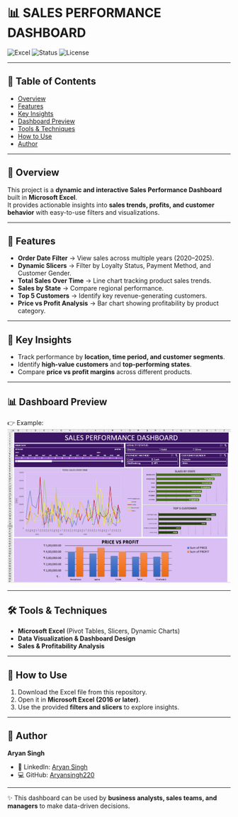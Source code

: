 # 📊 SALES PERFORMANCE DASHBOARD  

![Excel](https://img.shields.io/badge/Microsoft%20Excel-217346?style=for-the-badge&logo=microsoft-excel&logoColor=white)
![Status](https://img.shields.io/badge/Status-Completed-brightgreen)
![License](https://img.shields.io/badge/License-MIT-blue)

---

## 📑 Table of Contents
- [Overview](#-overview)
- [Features](#-features)
- [Key Insights](#-key-insights)
- [Dashboard Preview](#-dashboard-preview)
- [Tools & Techniques](#-tools--techniques)
- [How to Use](#-how-to-use)
- [Author](#-author)

---

## 📌 Overview  
This project is a **dynamic and interactive Sales Performance Dashboard** built in **Microsoft Excel**.  
It provides actionable insights into **sales trends, profits, and customer behavior** with easy-to-use filters and visualizations.  

---

## 🚀 Features  
- **Order Date Filter** → View sales across multiple years (2020–2025).  
- **Dynamic Slicers** → Filter by Loyalty Status, Payment Method, and Customer Gender.  
- **Total Sales Over Time** → Line chart tracking product sales trends.  
- **Sales by State** → Compare regional performance.  
- **Top 5 Customers** → Identify key revenue-generating customers.  
- **Price vs Profit Analysis** → Bar chart showing profitability by product category.  

---

## 🔑 Key Insights  
- Track performance by **location, time period, and customer segments**.  
- Identify **high-value customers** and **top-performing states**.  
- Compare **price vs profit margins** across different products.  

---

## 📊 Dashboard Preview  
👉 
Example:  
![Dashboard Screenshot](images/dashboard.png)  

---

## 🛠 Tools & Techniques  
- **Microsoft Excel** (Pivot Tables, Slicers, Dynamic Charts)  
- **Data Visualization & Dashboard Design**  
- **Sales & Profitability Analysis**  

---

## 🚀 How to Use  
1. Download the Excel file from this repository.  
2. Open it in **Microsoft Excel (2016 or later)**.  
3. Use the provided **filters and slicers** to explore insights.  

---

## 👤 Author  
**Aryan Singh**  

- 🔗 LinkedIn: [Aryan Singh](https://www.linkedin.com/in/aryansingh7396/)  
- 💻 GitHub: [Aryansingh220](https://github.com/Aryansingh220)  

---

✨ This dashboard can be used by **business analysts, sales teams, and managers** to make data-driven decisions.  
